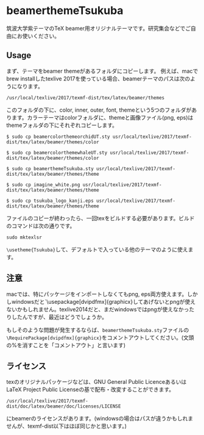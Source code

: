 # beamerthemeTsukuba

筑波大学紫テーマのTeX beamer用オリジナルテーマです。研究集会などでご自由にお使いください。

## Usage
まず、テーマをbeamer themeがあるフォルダにコピーします。
例えば、macでbrew installしたtexlive 2017を使っている場合、beamerテーマのパスは次のようになります。

```
/usr/local/texlive/2017/texmf-dist/tex/latex/beamer/themes
```

このフォルダの下に、color, inner, outer, font, themeという5つのフォルダがあります。カラーテーマはcolorフォルダに、themeと画像ファイル(png, eps)はthemeフォルダの下にそれぞれコピーします。

```
$ sudo cp beamercolorthemeorchidUT.sty usr/local/texlive/2017/texmf-dist/tex/latex/beamer/themes/color

$ sudo cp beamercolorthemewhaleUT.sty usr/local/texlive/2017/texmf-dist/tex/latex/beamer/themes/color

$ sudo cp beamerthemeTsukuba.sty usr/local/texlive/2017/texmf-dist/tex/latex/beamer/themes/theme

$ sudo cp imagine_white.png usr/local/texlive/2017/texmf-dist/tex/latex/beamer/themes/theme

$ sudo cp tsukuba_logo_kanji.eps usr/local/texlive/2017/texmf-dist/tex/latex/beamer/themes/theme
```

ファイルのコピーが終わったら、一回texをビルドする必要があります。ビルドのコマンドは次の通りです。

```
sudo mktexlsr
```

`\usetheme{Tsukuba}`して、デフォルトで入っている他のテーマのように使えます。

## 注意
macでは、特にパッケージをインポートしなくてもpng, eps両方使えます。しかしwindowsだと`\usepackage[dvipdfmx]{graphicx}してあげないとpngが使えないかもしれません。texlive2014だと、まだwindowsではpngが使えなかったりしたんですが、最近はどうでしょうか。

もしそのような問題が発生するならば、`beamerthemeTsukuba.sty`ファイルの`\RequirePackage[dvipdfmx]{graphicx}`をコメントアウトしてください。(文頭の%を消すことを「コメントアウト」と言います)

## ライセンス
texのオリジナルパッケージなどは、GNU General Public LicenceあるいはLaTeX Project Public Licenseの基で配布・改変することができます。
```
/usr/local/texlive/2017/texmf-dist/doc/latex/beamer/doc/licenses/LICENSE
```
にbeamerのライセンスがあります。(windowsの場合はパスが違うかもしれませんが、texmf-dist以下はほぼ同じかと思います。)

